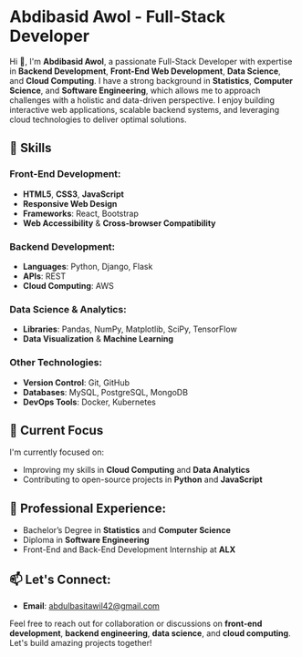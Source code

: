 # Abdibasid Awol - Full-Stack Developer

Hi 👋, I'm **Abdibasid Awol**, a passionate Full-Stack Developer with expertise in **Backend Development**, **Front-End Web Development**, **Data Science**, and **Cloud Computing**. I have a strong background in **Statistics**, **Computer Science**, and **Software Engineering**, which allows me to approach challenges with a holistic and data-driven perspective. I enjoy building interactive web applications, scalable backend systems, and leveraging cloud technologies to deliver optimal solutions.

## 🚀 Skills

### Front-End Development:
- **HTML5**, **CSS3**, **JavaScript**
- **Responsive Web Design**
- **Frameworks**: React, Bootstrap
- **Web Accessibility** & **Cross-browser Compatibility**

### Backend Development:
- **Languages**: Python, Django, Flask
- **APIs**: REST
- **Cloud Computing**: AWS

### Data Science & Analytics:
- **Libraries**: Pandas, NumPy, Matplotlib, SciPy, TensorFlow
- **Data Visualization** & **Machine Learning**

### Other Technologies:
- **Version Control**: Git, GitHub
- **Databases**: MySQL, PostgreSQL, MongoDB
- **DevOps Tools**: Docker, Kubernetes

## 🌱 Current Focus
I'm currently focused on:
- Improving my skills in **Cloud Computing** and **Data Analytics**
- Contributing to open-source projects in **Python** and **JavaScript**

## 💼 Professional Experience:
- Bachelor’s Degree in **Statistics** and **Computer Science**
- Diploma in **Software Engineering**
- Front-End and Back-End Development Internship at **ALX**

## 📫 Let's Connect:

- **Email**: abdulbasitawil42@gmail.com

Feel free to reach out for collaboration or discussions on **front-end development**, **backend engineering**, **data science**, and **cloud computing**. Let's build amazing projects together!
